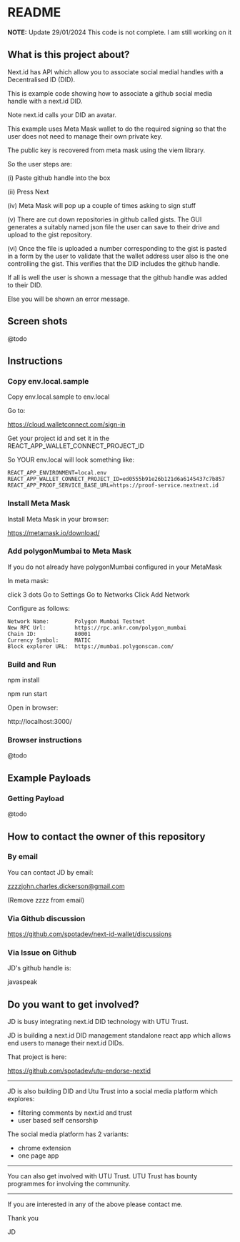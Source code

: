 # README

**NOTE:**  Update 29/01/2024 This code is not complete. I am still working on it

## What is this project about?

Next.id has API which allow you to associate social medial handles with a Decentralised ID (DID).

This is example code showing how to associate a github social media handle with a next.id DID.

Note next.id calls your DID an avatar.

This example uses Meta Mask wallet to do the required signing so that the user does not need to 
manage their own private key.

The public key is recovered from meta mask using the viem library.


So the user steps are:

(i) Paste github handle into the box

(ii) Press Next

(iv) Meta Mask will pop up a couple of times asking to sign stuff

(v) There are cut down repositories in github called gists.  The GUI generates a suitably named
    json file the user can save to their drive and upload to the gist repository.

(vi) Once the file is uploaded a number corresponding to the gist is pasted in a form by the user
     to validate that the wallet address user also is the one controlling the gist.  This verifies
     that the DID includes the github handle.

  If all is well the user is shown a message that the github handle was added to their DID.

  Else you will be shown an error message.

## Screen shots

@todo

## Instructions

### Copy env.local.sample

Copy env.local.sample to env.local

Go to:  

  https://cloud.walletconnect.com/sign-in

Get your project id and set it in the REACT_APP_WALLET_CONNECT_PROJECT_ID

So YOUR env.local will look something like:

    REACT_APP_ENVIRONMENT=local.env
    REACT_APP_WALLET_CONNECT_PROJECT_ID=ed0555b91e26b121d6a6145437c7b857
    REACT_APP_PROOF_SERVICE_BASE_URL=https://proof-service.nextnext.id

### Install Meta Mask

Install Meta Mask in your browser:

  https://metamask.io/download/

### Add polygonMumbai to Meta Mask

If you do not already have polygonMumbai configured in your MetaMask

In meta mask:

  click 3 dots
  Go to Settings
  Go to Networks
  Click Add Network

Configure as follows:
 
    Network Name:        Polygon Mumbai Testnet
    New RPC Url:         https://rpc.ankr.com/polygon_mumbai
    Chain ID:            80001
    Currency Symbol:     MATIC
    Block explorer URL:  https://mumbai.polygonscan.com/

### Build and Run

npm install

npm run start

Open in browser:

  http://localhost:3000/


### Browser instructions

@todo

## Example Payloads

### Getting Payload

@todo

## How to contact the owner of this repository

### By email

You can contact JD by email:

  zzzzjohn.charles.dickerson@gmail.com

(Remove zzzz from email)

### Via Github discussion

  https://github.com/spotadev/next-id-wallet/discussions


### Via Issue on Github

JD's github handle is: 

javaspeak


## Do you want to get involved?

JD is busy integrating next.id DID technology with UTU Trust.

JD is building a next.id DID management standalone react app which allows end users to manage their next.id DIDs.

That project is here:

https://github.com/spotadev/utu-endorse-nextid

---

JD is also building DID and Utu Trust into a social media platform which explores:

* filtering comments by next.id and trust
* user based self censorship

The social media platform has 2 variants:

* chrome extension
* one page app

---

You can also get involved with UTU Trust.  UTU Trust has bounty programmes for involving the 
community.

---

If you are interested in any of the above please contact me.

Thank you

JD